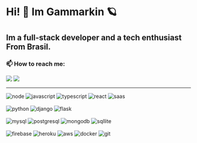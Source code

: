 # Hi! 👋 Im Gammarkin 🪐

##  Im a full-stack developer and a tech enthusiast From Brasil.

### 📫 How to reach me:   
<a href = "mailto:marcosrbnsf@gmail.com"><img src="https://img.shields.io/badge/-Gmail-%23333?style=for-the-badge&logo=gmail&logoColor=white" target="_blank"></a>
  <a href="https://www.linkedin.com/in/mknmarcosfilho" target="_blank"><img src="https://img.shields.io/badge/-LinkedIn-%230077B5?style=for-the-badge&logo=linkedin&logoColor=white" target="_blank"></a> 

 ---
<div style="display:flex;flex-direction:column" >
 <section class="javascript">
<img alt="node" src="https://img.shields.io/badge/Node.js-43853D?style=for-the-badge&logo=node.js&logoColor=white" /> 
<img alt="javascript" src="https://img.shields.io/badge/Javascript-323330?style=for-the-badge&logo=javascript&logoColor=F7DF1E" />
<img alt="typescript" src="https://img.shields.io/badge/TypeScript-007ACC?style=for-the-badge&logo=typescript&logoColor=white" />
<img alt="react" src="https://img.shields.io/badge/React-20232A?style=for-the-badge&logo=react&logoColor=61DAFB" /> 
<img alt="saas" src="https://img.shields.io/badge/Saas-CC6699?style=for-the-badge&logo=sass&logoColor=white" />
 </section>
 <br/>
 <section class="python">
<img alt="python" src="https://img.shields.io/badge/Python-3776AB?style=for-the-badge&logo=python&logoColor=white" /> 
<img alt="django" src="https://img.shields.io/badge/Django-092E20?style=for-the-badge&logo=django&logoColor=white" />
<img alt="flask" src="https://img.shields.io/badge/Flask-000000?style=for-the-badge&logo=flask&logoColor=white" />
 </section>
 <br/>
 <section class="dbs">
<img alt="mysql" src="https://img.shields.io/badge/MySQL-00000F?style=for-the-badge&logo=mysql&logoColor=white" /> 
<img alt="postgresql" src="https://img.shields.io/badge/PostgreSQL-316192?style=for-the-badge&logo=postgresql&logoColor=white" />
<img alt="mongodb" src="https://img.shields.io/badge/MongoDB-4EA94B?style=for-the-badge&logo=mongodb&logoColor=white" /> 
<img alt="sqllite" src="https://img.shields.io/badge/SQLite-07405E?style=for-the-badge&logo=sqlite&logoColor=white" /> 
 </section>
 <br/>
 <section class="deploys">
<img alt="firebase" src="https://img.shields.io/badge/Firebase-F29D0C?style=for-the-badge&logo=firebase&logoColor=white" />
<img alt="heroku" src="https://img.shields.io/badge/Heroku-430098?style=for-the-badge&logo=heroku&logoColor=white" /> 
<img alt="aws" src="https://img.shields.io/badge/Amazon_AWS-232F3E?style=for-the-badge&logo=amazon-aws&logoColor=white" />
<img alt="docker" src="https://img.shields.io/badge/Docker-2496ED?style=for-the-badge&logo=docker&logoColor=white" />
<img alt="git" src="https://img.shields.io/badge/Git-E34F26?style=for-the-badge&logo=git&logoColor=white" />
 </section>
 <br/>
</div>
